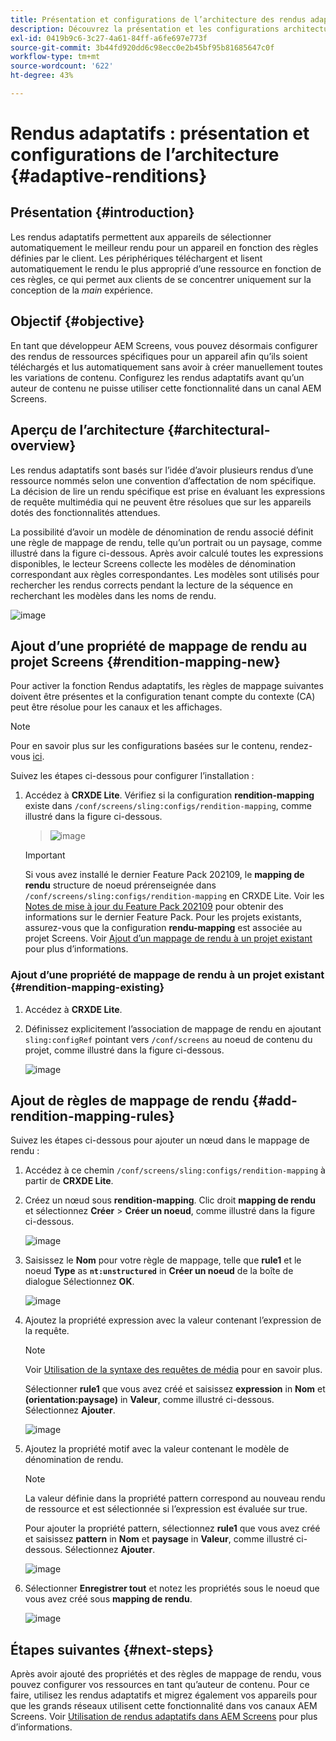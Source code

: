 ```yaml
---
title: Présentation et configurations de l’architecture des rendus adaptatifs
description: Découvrez la présentation et les configurations architecturales dans CRXDE Lite pour les rendus adaptatifs dans AEM Screens.
exl-id: 0419b9c6-3c27-4a61-84ff-a6fe697e773f
source-git-commit: 3b44fd920dd6c98ecc0e2b45bf95b81685647c0f
workflow-type: tm+mt
source-wordcount: '622'
ht-degree: 43%

---
```


# Rendus adaptatifs : présentation et configurations de l’architecture {#adaptive-renditions}

## Présentation {#introduction}

Les rendus adaptatifs permettent aux appareils de sélectionner automatiquement le meilleur rendu pour un appareil en fonction des règles définies par le client. Les périphériques téléchargent et lisent automatiquement le rendu le plus approprié d’une ressource en fonction de ces règles, ce qui permet aux clients de se concentrer uniquement sur la conception de la *main* expérience.

## Objectif {#objective}

En tant que développeur AEM Screens, vous pouvez désormais configurer des rendus de ressources spécifiques pour un appareil afin qu’ils soient téléchargés et lus automatiquement sans avoir à créer manuellement toutes les variations de contenu. Configurez les rendus adaptatifs avant qu’un auteur de contenu ne puisse utiliser cette fonctionnalité dans un canal AEM Screens.

## Aperçu de l’architecture {#architectural-overview}

Les rendus adaptatifs sont basés sur l’idée d’avoir plusieurs rendus d’une ressource nommés selon une convention d’affectation de nom spécifique. La décision de lire un rendu spécifique est prise en évaluant les expressions de requête multimédia qui ne peuvent être résolues que sur les appareils dotés des fonctionnalités attendues.

La possibilité d’avoir un modèle de dénomination de rendu associé définit une règle de mappage de rendu, telle qu’un portrait ou un paysage, comme illustré dans la figure ci-dessous. Après avoir calculé toutes les expressions disponibles, le lecteur Screens collecte les modèles de dénomination correspondant aux règles correspondantes. Les modèles sont utilisés pour rechercher les rendus corrects pendant la lecture de la séquence en recherchant les modèles dans les noms de rendu.

![image](/help/user-guide/assets/adaptive-renditions/adaptive-renditions.png)

## Ajout d’une propriété de mappage de rendu au projet Screens {#rendition-mapping-new}

Pour activer la fonction Rendus adaptatifs, les règles de mappage suivantes doivent être présentes et la configuration tenant compte du contexte (CA) peut être résolue pour les canaux et les affichages.

>[!NOTE]
>Pour en savoir plus sur les configurations basées sur le contenu, rendez-vous [ici](https://sling.apache.org/documentation/bundles/context-aware-configuration/context-aware-configuration.html).

Suivez les étapes ci-dessous pour configurer l’installation :

1. Accédez à **CRXDE Lite**. Vérifiez si la configuration **rendition-mapping** existe dans `/conf/screens/sling:configs/rendition-mapping`, comme illustré dans la figure ci-dessous.

   >![image](/help/user-guide/assets/adaptive-renditions/mapping-rules1.png)

   >[!IMPORTANT]
   >Si vous avez installé le dernier Feature Pack 202109, le **mapping de rendu** structure de noeud prérenseignée dans `/conf/screens/sling:configs/rendition-mapping` en CRXDE Lite. Voir les [Notes de mise à jour du Feature Pack 202109](/help/user-guide/release-notes-fp-202109.md) pour obtenir des informations sur le dernier Feature Pack.
   >Pour les projets existants, assurez-vous que la configuration **rendu-mapping** est associée au projet Screens. Voir [Ajout d’un mappage de rendu à un projet existant](#rendition-mapping-existing) pour plus d’informations.

### Ajout d’une propriété de mappage de rendu à un projet existant {#rendition-mapping-existing}

1. Accédez à **CRXDE Lite**.

1. Définissez explicitement l’association de mappage de rendu en ajoutant `sling:configRef` pointant vers `/conf/screens` au noeud de contenu du projet, comme illustré dans la figure ci-dessous.

   ![image](/help/user-guide/assets/adaptive-renditions/renditon-mapping2.png)


## Ajout de règles de mappage de rendu {#add-rendition-mapping-rules}

Suivez les étapes ci-dessous pour ajouter un nœud dans le mappage de rendu :

1. Accédez à ce chemin `/conf/screens/sling:configs/rendition-mapping` à partir de **CRXDE Lite**.
1. Créez un nœud sous **rendition-mapping**. Clic droit **mapping de rendu** et sélectionnez **Créer** > **Créer un noeud**, comme illustré dans la figure ci-dessous.

   ![image](/help/user-guide/assets/adaptive-renditions/add-node1.png)

1. Saisissez le **Nom** pour votre règle de mappage, telle que **rule1** et le noeud **Type** as **`nt:unstructured`** in **Créer un noeud** de la boîte de dialogue Sélectionnez **OK**.

   ![image](/help/user-guide/assets/adaptive-renditions/add-node2.png)


1. Ajoutez la propriété expression avec la valeur contenant l’expression de la requête.

   >[!NOTE]
   >Voir [Utilisation de la syntaxe des requêtes de média](https://developer.mozilla.org/en-US/docs/Web/CSS/CSS_media_queries/Using_media_queries) pour en savoir plus.

   Sélectionner **rule1** que vous avez créé et saisissez **expression** in **Nom** et **(orientation:paysage)** in **Valeur**, comme illustré ci-dessous. Sélectionnez **Ajouter**.

   ![image](/help/user-guide/assets/adaptive-renditions/add-node3.png)

1. Ajoutez la propriété motif avec la valeur contenant le modèle de dénomination de rendu.

   >[!NOTE]
   >La valeur définie dans la propriété pattern correspond au nouveau rendu de ressource et est sélectionnée si l’expression est évaluée sur true.

   Pour ajouter la propriété pattern, sélectionnez **rule1** que vous avez créé et saisissez **pattern** in **Nom** et **paysage** in **Valeur**, comme illustré ci-dessous. Sélectionnez **Ajouter**.

   ![image](/help/user-guide/assets/adaptive-renditions/add-node4.png)

1. Sélectionner **Enregistrer tout** et notez les propriétés sous le noeud que vous avez créé sous **mapping de rendu**.

   ![image](/help/user-guide/assets/adaptive-renditions/add-node5.png)

## Étapes suivantes {#next-steps}

Après avoir ajouté des propriétés et des règles de mappage de rendu, vous pouvez configurer vos ressources en tant qu’auteur de contenu. Pour ce faire, utilisez les rendus adaptatifs et migrez également vos appareils pour que les grands réseaux utilisent cette fonctionnalité dans vos canaux AEM Screens. Voir [Utilisation de rendus adaptatifs dans AEM Screens](/help/user-guide/using-adaptive-renditions.md) pour plus d’informations.
